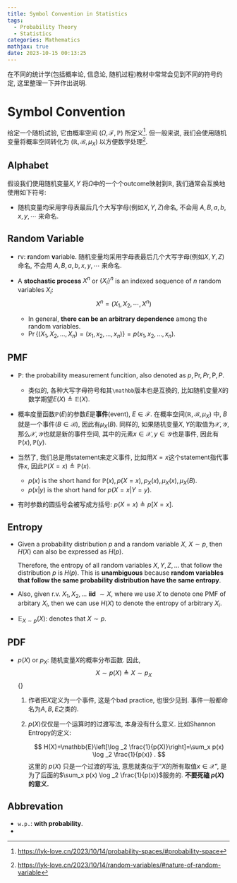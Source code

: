 ```yaml
---
title: Symbol Convention in Statistics
tags:
  - Probability Theory
  - Statistics
categories: Mathematics
mathjax: true
date: 2023-10-15 00:13:25
---
```





在不同的统计学(包括概率论, 信息论, 随机过程)教材中常常会见到不同的符号约定, 这里整理一下并作出说明.

<!--more-->

# Symbol Convention

给定一个随机试验, 它由概率空间 $(\Omega, \mathcal{F}, \mathbb{P})$ 所定义[^1]. 但一般来说, 我们会使用随机变量将概率空间转化为 $\left(\mathbb{R}, \mathcal B, \mu_X\right)$ 以方便数学处理[^2].

## Alphabet

假设我们使用随机变量$X, Y$ 将$\Omega$中的一个个outcome映射到$\mathbb R$, 我们通常会互换地使用如下符号:

* 随机变量均采用字母表最后几个大写字母(例如$X, Y, Z$)命名, 不会用 $A, B, a, b, x, y, \cdots$ 来命名.

## Random Variable

* rv: **r**andom **v**ariable. 随机变量均采用字母表最后几个大写字母(例如$X, Y, Z$)命名, 不会用 $A, B, a, b, x, y, \cdots$ 来命名.

* A **stochastic process** $X^n$ or $\{X_i\}^n$ is an indexed sequence of $n$ random variables $X_i$:
  $$
  X^n = (X_1, X_2, \cdots, X^n{})
  $$

  * In general, **there can be an arbitrary dependence** among the random variables.
  * $\operatorname{Pr}\left\{\left(X_1, X_2, \ldots, X_n\right)=\left(x_1, x_2, \ldots, x_n\right)\right\}=p\left(x_1, x_2, \ldots, x_n\right).$

## PMF

* $\mathbb P$: the probability measurement funcition, also denoted as $p, \text{Pr}, Pr, \text{P}, P$.

  * 类似的, 各种大写字母符号和其`\mathbb`版本也是互换的, 比如随机变量$X$的数学期望$E(X) \triangleq \mathbb E(X)$.

* 概率度量函数$\mathbb P(E)$的参数$E$是**事件**(event), $E \in \mathcal F$. 在概率空间$\left(\mathbb{R}, \mathcal B, \mu_X\right)$ 中, $B$ 就是一个事件($B \in \mathcal B$), 因此有$\mu_X(B)$. 同样的, 如果随机变量$X, Y$的取值为$\mathcal X, \mathcal Y$, 那么$\mathcal X, \mathcal Y$也就是新的事件空间, 其中的元素$x \in \mathcal X, y \in \mathcal Y$也是事件, 因此有$\mathbb P(x), \mathbb P(y)$. 

* 当然了, 我们总是用statement来定义事件, 比如用$X=x$这个statement指代事件$x$, 因此$\mathbb P(X=x) \triangleq \mathbb P(x)$.

  * $p(x)$ is the short hand for $\mathbb P(x), p(X = x), p_X(x), \mu_X(x), \mu_X(B)$.
  * $p(x|y)$ is the short hand for $p(X = x|Y = y)$.

* 有时参数的圆括号会被写成方括号: $p(X=x) \triangleq p[X=x]$.

## Entropy

* Given a probability distribution $p$ and a random variable $X$, $X \sim p$, then $H(X)$ can also be expressed as $H(p)$. 

  Therefore, the entropy of all random variables $X,Y,Z,…$ that follow the distribution $p$ is $H(p)$. This is **unambiguous** because **random variables that follow the same probability distribution have the same entropy**.

* Also, given r.v. $X_1, X_2, \ldots$ **iid** $\sim X$, where we use $X$ to denote one PMF of arbitary $X_i$, then we can use $H(X)$ to denote the entropy of arbitrary $X_i$.

* $\mathbb{E}_{X \sim p}(X)$: denotes that  $X \sim p$.

## PDF

* $p(X)$ or $p_X$: 随机变量$X$的概率分布函数. 因此, 
  $$
  X \sim p(X) \triangleq X \sim p_X
  $$ {\}

  1. 作者把$X$定义为一个事件, 这是个bad practice, 也很少见到. 事件一般都命名为$A,B,E$之类的.

  2. $p(X)$仅仅是一个运算时的过渡写法, 本身没有什么意义. 比如Shannon Entropy的定义:

     
     $$
     H(X)=\mathbb{E}\left[\log _2 \frac{1}{p(X)}\right]=\sum_x p(x) \log _2 \frac{1}{p(x)} .
     $$
     这里的 $p(X)$ 只是一个过渡的写法, 意思就类似于“$X$的所有取值$x \in \mathcal X$”, 是为了后面的$\sum_x p(x) \log _2 \frac{1}{p(x)}$服务的. **不要死磕 $p(X)$ 的意义.**

## Abbrevation

* `w.p.`: **with probability**.
* 

[^1]: https://lyk-love.cn/2023/10/14/probability-spaces/#probability-space
[^2]: https://lyk-love.cn/2023/10/14/random-variables/#nature-of-random-variable
